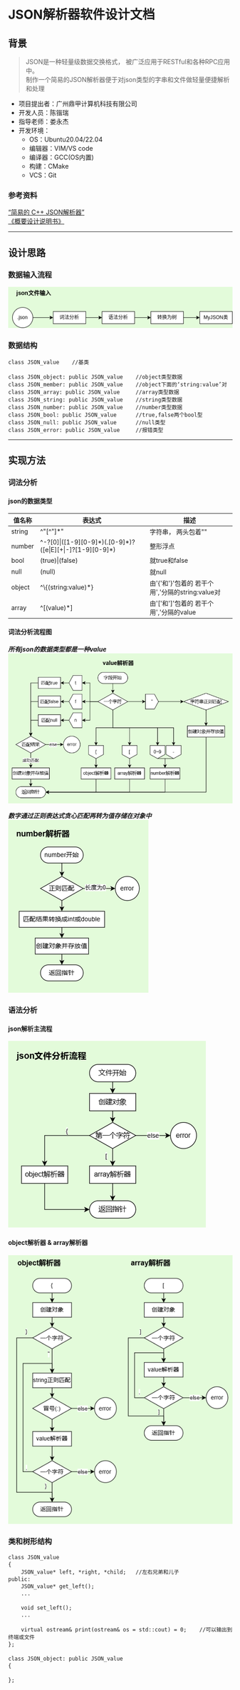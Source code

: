 # JSON解析器软件设计文档

## 背景
> JSON是一种轻量级数据交换格式， 被广泛应用于RESTful和各种RPC应用中。  
制作一个简易的JSON解析器便于对json类型的字串和文件做轻量便捷解析和处理

+ 项目提出者：广州鼎甲计算机科技有限公司
+ 开发人员：陈锴瑞
+ 指导老师：娄永杰
+ 开发环境：
    - OS：Ubuntu20.04/22.04
    - 编辑器：VIM/VS code
    - 编译器：GCC(OS内置)
    - 构建：CMake
    - VCS：Git

### 参考资料
[“简易的 C++ JSON解析器”](https://www.cnblogs.com/xqk0225/articles/18019385)  
[《概要设计说明书》](https://www.bookstack.cn/read/DocumentTemplate/Architectural-Design-Specification.md)

---
## 设计思路
### 数据输入流程
![json输入流程](./pic_src/json输入流程.png)

### 数据结构
	class JSON_value	//基类

	class JSON_object: public JSON_value	//object类型数据
	class JSON_member: public JSON_value	//object下面的‘string:value’对
	class JSON_array: public JSON_value		//array类型数据
	class JSON_string: public JSON_value	//string类型数据
	class JSON_number: public JSON_value	//number类型数据
	class JSON_bool: public JSON_value		//true,false两个bool型
	class JSON_null: public JSON_value		//null类型
	class JSON_error: public JSON_value		//报错类型

---
## 实现方法
### 词法分析
#### json的数据类型
|	值名称	|	表达式	|	 描述	|
|----------|-------------|-----------|
| string	| ^"[^"]*" | 字符串， 两头包着"" |
| number	| ^-?[0]\|([1-9][0-9]\*)(.[0-9]\*)?([e\|E][+\|-]?[1-9][0-9]*) | 整形浮点 |
| bool		| (true)\|(false) | 就true和false |
| null		| (null)| 就null |
| object	| ^\\{(string:value)\*} | 由'{'和'}'包着的 若干个用','分隔的string:value对 |
| array		| ^\[(value)*] | 由'['和']'包着的 若干个用','分隔的value |

#### 词法分析流程图
***所有json的数据类型都是一种value***  
![value解析器](./pic_src/parser_value.png)

***数字通过正则表达式贪心匹配再转为值存储在对象中***  
![number解析器](./pic_src/parser_number.png)

### 语法分析
#### json解析主流程
![json文件主流程](./pic_src/parser_json_file.png)
#### object解析器 & array解析器
![object解析器 & array解析器](./pic_src/parser_obj&array.png)

### 类和树形结构
	class JSON_value
	{
		JSON_value* left, *right, *child;	//左右兄弟和儿子
	public:
		JSON_value* get_left();
		...
		
		void set_left();
		...

		virtual ostream& print(ostream& os = std::cout) = 0;	//可以输出到终端或文件
	};

	class JSON_object: public JSON_value
	{

	};